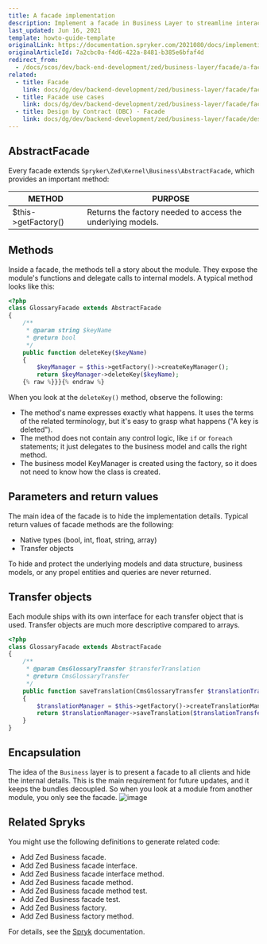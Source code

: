 ```yaml
---
title: A facade implementation
description: Implement a facade in Business Layer to streamline interactions between modules. This guide explains best practices for creating a centralized API for module communication.
last_updated: Jun 16, 2021
template: howto-guide-template
originalLink: https://documentation.spryker.com/2021080/docs/implementing-facade
originalArticleId: 7a2cbc0a-f4d6-422a-8481-b385e6bfaf4d
redirect_from:
  - /docs/scos/dev/back-end-development/zed/business-layer/facade/a-facade-implementation.html
related:
  - title: Facade
    link: docs/dg/dev/backend-development/zed/business-layer/facade/facade.html
  - title: Facade use cases
    link: docs/dg/dev/backend-development/zed/business-layer/facade/facade-use-cases.html
  - title: Design by Contract (DBC) - Facade
    link: docs/dg/dev/backend-development/zed/business-layer/facade/design-by-contract-dbc-facade.html
---
```


## AbstractFacade

Every facade extends `Spryker\Zed\Kernel\Business\AbstractFacade`, which provides an important method:

| METHOD  | PURPOSE  |
| --- | --- |
| $this->getFactory() | Returns the factory needed to access the underlying models. |

## Methods

Inside a facade, the methods tell a story about the module. They expose the module's functions and delegate calls to internal models. A typical method looks like this:

```php
<?php
class GlossaryFacade extends AbstractFacade
{
    /**
     * @param string $keyName
     * @return bool
     */
    public function deleteKey($keyName)
    {
        $keyManager = $this->getFactory()->createKeyManager();
        return $keyManager->deleteKey($keyName);
    {% raw %}}}{% endraw %}
```

When you look at the `deleteKey()` method, observe the following:

* The method's name expresses exactly what happens. It uses the terms of the related terminology, but it's easy to grasp what happens ("A key is deleted").
* The method does not contain any control logic, like `if` or `foreach` statements; it just delegates to the business model and calls the right method.
* The business model KeyManager is created using the factory, so it does not need to know how the class is created.

## Parameters and return values

The main idea of the facade is to hide the implementation details. Typical return values of facade methods are the following:
* Native types (bool, int, float, string, array)
* Transfer objects

To hide and protect the underlying models and data structure, business models, or any propel entities and queries are never returned.

## Transfer objects

Each module ships with its own interface for each transfer object that is used. Transfer objects are much more descriptive compared to arrays.

```php
<?php
class GlossaryFacade extends AbstractFacade
{
    /**
     * @param CmsGlossaryTransfer $transferTranslation
     * @return CmsGlossaryTransfer
     */
    public function saveTranslation(CmsGlossaryTransfer $translationTransfer)
    {
        $translationManager = $this->getFactory()->createTranslationManager();
        return $translationManager->saveTranslation($translationTransfer);
    }
}
```

## Encapsulation

The idea of the `Business` layer is to present a facade to all clients and hide the internal details. This is the main requirement for future updates, and it keeps the bundles decoupled. So when you look at a module from another module, you only see the facade.
![image](https://spryker.s3.eu-central-1.amazonaws.com/docs/Developer+Guide/Zed/Business+Layer/How+to+Implement+a+Facade/facade-as-internal-api.png)

## Related Spryks

You might use the following definitions to generate related code:

* Add Zed Business facade.
* Add Zed Business facade interface.
* Add Zed Business facade interface method.
* Add Zed Business facade method.
* Add Zed Business facade method test.
* Add Zed Business facade test.
* Add Zed Business factory.
* Add Zed Business factory method.

For details, see the [Spryk](/docs/dg/dev/sdks/sdk/spryks/spryks.html) documentation.
